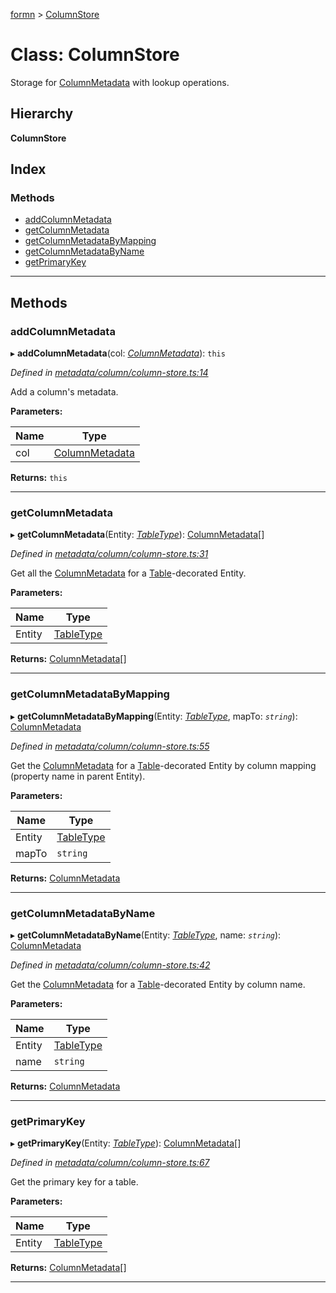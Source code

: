 [formn](../README.md) > [ColumnStore](../classes/columnstore.md)

# Class: ColumnStore

Storage for [ColumnMetadata](columnmetadata.md) with lookup operations.

## Hierarchy

**ColumnStore**

## Index

### Methods

* [addColumnMetadata](columnstore.md#addcolumnmetadata)
* [getColumnMetadata](columnstore.md#getcolumnmetadata)
* [getColumnMetadataByMapping](columnstore.md#getcolumnmetadatabymapping)
* [getColumnMetadataByName](columnstore.md#getcolumnmetadatabyname)
* [getPrimaryKey](columnstore.md#getprimarykey)

---

## Methods

<a id="addcolumnmetadata"></a>

###  addColumnMetadata

▸ **addColumnMetadata**(col: *[ColumnMetadata](columnmetadata.md)*): `this`

*Defined in [metadata/column/column-store.ts:14](https://github.com/benbotto/formn/blob/f28037b/src/metadata/column/column-store.ts#L14)*

Add a column's metadata.

**Parameters:**

| Name | Type |
| ------ | ------ |
| col | [ColumnMetadata](columnmetadata.md) |

**Returns:** `this`

___
<a id="getcolumnmetadata"></a>

###  getColumnMetadata

▸ **getColumnMetadata**(Entity: *[TableType](../#tabletype)*): [ColumnMetadata](columnmetadata.md)[]

*Defined in [metadata/column/column-store.ts:31](https://github.com/benbotto/formn/blob/f28037b/src/metadata/column/column-store.ts#L31)*

Get all the [ColumnMetadata](columnmetadata.md) for a [Table](../#table)\-decorated Entity.

**Parameters:**

| Name | Type |
| ------ | ------ |
| Entity | [TableType](../#tabletype) |

**Returns:** [ColumnMetadata](columnmetadata.md)[]

___
<a id="getcolumnmetadatabymapping"></a>

###  getColumnMetadataByMapping

▸ **getColumnMetadataByMapping**(Entity: *[TableType](../#tabletype)*, mapTo: *`string`*): [ColumnMetadata](columnmetadata.md)

*Defined in [metadata/column/column-store.ts:55](https://github.com/benbotto/formn/blob/f28037b/src/metadata/column/column-store.ts#L55)*

Get the [ColumnMetadata](columnmetadata.md) for a [Table](../#table)\-decorated Entity by column mapping (property name in parent Entity).

**Parameters:**

| Name | Type |
| ------ | ------ |
| Entity | [TableType](../#tabletype) |
| mapTo | `string` |

**Returns:** [ColumnMetadata](columnmetadata.md)

___
<a id="getcolumnmetadatabyname"></a>

###  getColumnMetadataByName

▸ **getColumnMetadataByName**(Entity: *[TableType](../#tabletype)*, name: *`string`*): [ColumnMetadata](columnmetadata.md)

*Defined in [metadata/column/column-store.ts:42](https://github.com/benbotto/formn/blob/f28037b/src/metadata/column/column-store.ts#L42)*

Get the [ColumnMetadata](columnmetadata.md) for a [Table](../#table)\-decorated Entity by column name.

**Parameters:**

| Name | Type |
| ------ | ------ |
| Entity | [TableType](../#tabletype) |
| name | `string` |

**Returns:** [ColumnMetadata](columnmetadata.md)

___
<a id="getprimarykey"></a>

###  getPrimaryKey

▸ **getPrimaryKey**(Entity: *[TableType](../#tabletype)*): [ColumnMetadata](columnmetadata.md)[]

*Defined in [metadata/column/column-store.ts:67](https://github.com/benbotto/formn/blob/f28037b/src/metadata/column/column-store.ts#L67)*

Get the primary key for a table.

**Parameters:**

| Name | Type |
| ------ | ------ |
| Entity | [TableType](../#tabletype) |

**Returns:** [ColumnMetadata](columnmetadata.md)[]

___

